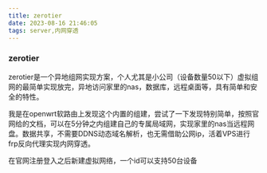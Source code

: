 ```yaml
---
title: zerotier
date: 2023-08-16 21:46:05
tags: server,内网穿透
---
```



### zerotier
zerotier是一个异地组网实现方案，个人尤其是小公司（设备数量50以下）虚拟组网的最简单实现放完，异地访问家里的nas，数据库，远程桌面等，具有简单和安全的特性。

我是在openwrt软路由上发现这个内置的组建，尝试了一下发现特别简单，按照官网给的文档，可以在5分钟之内组建自己的专属局域网，实现家里的nas当远程网盘。数据共享，不需要DDNS动态域名解析，也无需借助公网ip，活着VPS进行frp反向代理实现内网穿透。

在官网注册登入之后新建虚拟网络，一个id可以支持50台设备
